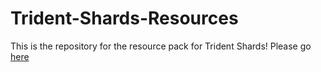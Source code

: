 # Trident-Shards-Resources

This is the repository for the resource pack for Trident Shards! Please go [here](https://github.com/DBTDerpbox/Trident-Shards)
